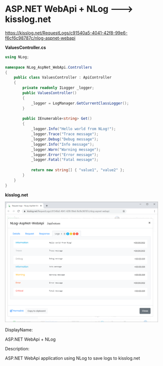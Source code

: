 # ASP.NET WebApi + NLog ---> kisslog.net

https://kisslog.net/RequestLogs/c91540a5-4041-42f8-99e6-f6cf6c98787c/nlog-aspnet-webapi

**ValuesController.cs**

```csharp
using NLog;

namespace NLog_AspNet_WebApi.Controllers
{
    public class ValuesController : ApiController
    {
        private readonly ILogger _logger;
        public ValuesController()
        {
            _logger = LogManager.GetCurrentClassLogger();
        }

        public IEnumerable<string> Get()
        {
            _logger.Info("Hello world from NLog!");
            _logger.Trace("Trace message");
            _logger.Debug("Debug message");
            _logger.Info("Info message");
            _logger.Warn("Warning message");
            _logger.Error("Error message");
            _logger.Fatal("Fatal message");

            return new string[] { "value1", "value2" };
        }
    }
}
```

**kisslog.net**

![kisslog.net](/src/NLog-AspNet-WebApi/NLog-AspNet-WebApi/Content/NLog-AspNet-WebApi.png)

DisplayName:

ASP.NET WebApi + NLog

Description:

ASP.NET WebApi application using NLog to save logs to kisslog.net